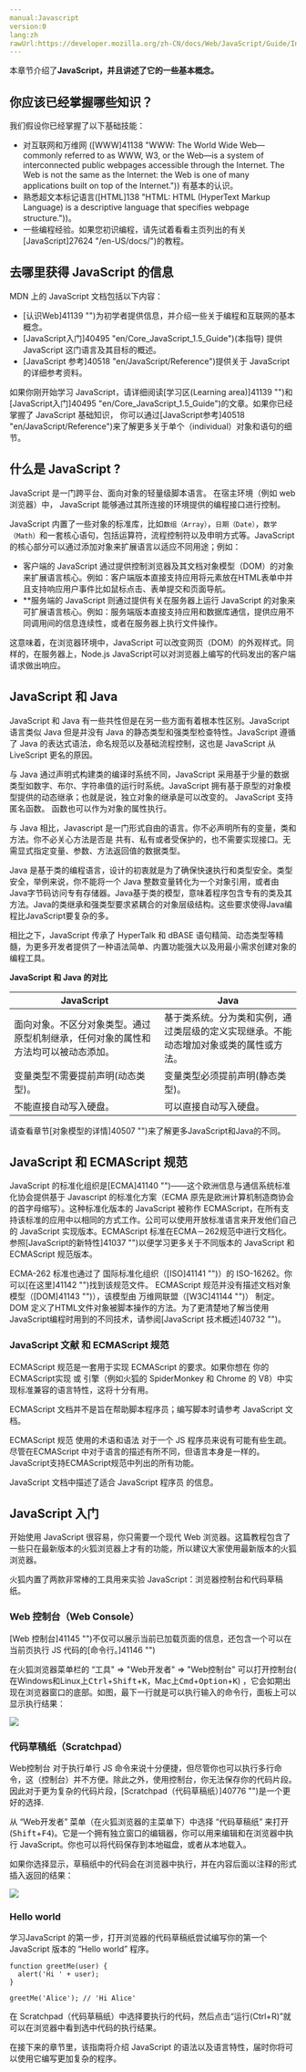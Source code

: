 ```yaml
---
manual:Javascript
version:0
lang:zh
rawUrl:https://developer.mozilla.org/zh-CN/docs/Web/JavaScript/Guide/Introduction#Getting_started_with_JavaScript
---
```












本章节介绍了**JavaScript，并且讲述了它的一些基本概念。**



## 你应该已经掌握哪些知识？<a name="你应该已经掌握哪些知识？"></a>


我们假设你已经掌握了以下基础技能：


* 对互联网和万维网 ([WWW]41138 "WWW: The World Wide Web—commonly referred to as WWW, W3, or the Web—is a system of interconnected public webpages accessible through the Internet. The Web is not the same as the Internet: the Web is one of many applications built on top of the Internet.")) 有基本的认识。
* 熟悉超文本标记语言([HTML]138 "HTML: HTML (HyperText Markup Language) is a descriptive language that specifies webpage structure."))。
* 一些编程经验。如果您初识编程，请先试着看看主页列出的有关[JavaScript]27624 "/en-US/docs/")的教程。

## 去哪里获得 JavaScript 的信息<a name="去哪里获得_JavaScript_的信息"></a>


MDN 上的 JavaScript 文档包括以下内容：


* [认识Web]41139 "")为初学者提供信息，并介绍一些关于编程和互联网的基本概念。
* [JavaScript入门]40495 "en/Core_JavaScript_1.5_Guide")(本指导) 提供 JavaScript 这门语言及其目标的概述。
* [JavaScript 参考]40518 "en/JavaScript/Reference")提供关于 JavaScript 的详细参考资料。


如果你刚开始学习 JavaScript，请详细阅读[学习区(Learning area)]41139 "")和[JavaScript入门]40495 "en/Core_JavaScript_1.5_Guide")的文章。如果你已经掌握了 JavaScript 基础知识， 你可以通过[JavaScript参考]40518 "en/JavaScript/Reference")来了解更多关于单个（individual）对象和语句的细节。


## 什么是 JavaScript ?<a name="什么是_JavaScript"></a>


JavaScript 是一门跨平台、面向对象的轻量级脚本语言。 在宿主环境（例如 web 浏览器）中， JavaScript 能够通过其所连接的环境提供的编程接口进行控制。



JavaScript 内置了一些对象的标准库，比如`数组（Array）`，`日期（Date）`，`数学（Math）`和一套核心语句，包括运算符，流程控制符以及申明方式等。JavaScript 的核心部分可以通过添加对象来扩展语言以适应不同用途；例如：


* 客户端的 JavaScript 通过提供控制浏览器及其文档对象模型（DOM）的对象来扩展语言核心。例如：客户端版本直接支持应用将元素放在HTML表单中并且支持响应用户事件比如鼠标点击、表单提交和页面导航。
* **服务端的 JavaScript 则通过提供有关在服务器上运行 JavaScript 的对象来可扩展语言核心。例如：服务端版本直接支持应用和数据库通信，提供应用不同调用间的信息连续性，或者在服务器上执行文件操作。


这意味着，在浏览器环境中，JavaScript 可以改变网页（DOM）的外观样式。同样的，在服务器上，Node.js JavaScript可以对浏览器上编写的代码发出的客户端请求做出响应。


## JavaScript 和 Java<a name="JavaScript_and_Java"></a>


JavaScript 和 Java 有一些共性但是在另一些方面有着根本性区别。JavaScript语言类似 Java 但是并没有 Java 的静态类型和强类型检查特性。JavaScript 遵循了 Java 的表达式语法，命名规范以及基础流程控制，这也是 JavaScript 从 LiveScript 更名的原因。



与 Java 通过声明式构建类的编译时系统不同，JavaScript 采用基于少量的数据类型如数字、布尔、字符串值的运行时系统。JavaScript 拥有基于原型的对象模型提供的动态继承；也就是说，独立对象的继承是可以改变的。 JavaScript 支持匿名函数。 函数也可以作为对象的属性执行。



与 Java 相比，Javascript 是一门形式自由的语言。你不必声明所有的变量，类和方法。你不必关心方法是否是 共有、私有或者受保护的，也不需要实现接口。无需显式指定变量、参数、方法返回值的数据类型。



Java 是基于类的编程语言，设计的初衷就是为了确保快速执行和类型安全。类型安全，举例来说，你不能将一个 Java 整数变量转化为一个对象引用，或者由Java字节码访问专有存储器。Java基于类的模型，意味着程序包含专有的类及其方法。Java的类继承和强类型要求紧耦合的对象层级结构。这些要求使得Java编程比JavaScript要复杂的多。



相比之下，JavaScript 传承了 HyperTalk 和 dBASE 语句精简、动态类型等精髓，为更多开发者提供了一种语法简单、内置功能强大以及用最小需求创建对象的编程工具。



**JavaScript 和 Java 的对比**

JavaScript | Java 
 ---  |  ---  | 
面向对象。不区分对象类型。通过原型机制继承，任何对象的属性和方法均可以被动态添加。 | 基于类系统。分为类和实例，通过类层级的定义实现继承。不能动态增加对象或类的属性或方法。 
变量类型不需要提前声明(动态类型)。 | 变量类型必须提前声明(静态类型)。 
不能直接自动写入硬盘。 | 可以直接自动写入硬盘。 



请查看章节[对象模型的详情]40507 "")来了解更多JavaScript和Java的不同。


## JavaScript 和 ECMAScript 规范<a name="JavaScript_and_the_ECMAScript_Specification"></a>


JavaScript 的标准化组织是[ECMA]41140 "")——这个欧洲信息与通信系统标准化协会提供基于 Javascript 的标准化方案（ECMA 原先是欧洲计算机制造商协会的首字母缩写）。这种标准化版本的 JavaScript 被称作 ECMAScript，在所有支持该标准的应用中以相同的方式工作。公司可以使用开放标准语言来开发他们自己的 JavaScript 实现版本。ECMAScript 标准在ECMA－262规范中进行文档化。 参照[JavaScript的新特性]41037 "")以便学习更多关于不同版本的 JavaScript 和 ECMAScript 规范版本。



ECMA-262 标准也通过了 国际标准化组织（[ISO]41141 "")）的 ISO-16262。你可以[在这里]41142 "")找到该规范文件。 ECMAScript 规范并没有描述文档对象模型（[DOM]41143 "")），该模型由 万维网联盟（[W3C]41144 "")） 制定。DOM 定义了HTML文件对象被脚本操作的方法。为了更清楚地了解当使用JavaScript编程时用到的不同技术，请参阅[JavaScript 技术概述]40732 "")。


### JavaScript 文献 和 ECMAScript 规范<a name="JavaScript_Documentation_versus_the_ECMAScript_Specification"></a>


ECMAScript 规范是一套用于实现 ECMAScript 的要求。如果你想在 你的ECMAScript实现 或 引擎（例如火狐的 SpiderMonkey 和 Chrome 的 V8）中实现标准兼容的语言特性，这将十分有用。



ECMAScript 文档并不是旨在帮助脚本程序员；编写脚本时请参考 JavaScript 文档。



ECMAScript 规范 使用的术语和语法 对于一个 JS 程序员来说有可能有些生疏。尽管在ECMAScript 中对于语言的描述有所不同，但语言本身是一样的。JavaScript支持ECMAScript规范中列出的所有功能。



JavaScript 文档中描述了适合 JavaScript 程序员 的信息。


## JavaScript 入门<a name="JavaScript_入门"></a>


开始使用 JavaScript 很容易，你只需要一个现代 Web 浏览器。这篇教程包含了一些只在最新版本的火狐浏览器上才有的功能，所以建议大家使用最新版本的火狐浏览器。



火狐内置了两款非常棒的工具用来实验 JavaScript：浏览器控制台和代码草稿纸。


### Web 控制台（Web Console）<a name="Web_控制台（Web_Console）"></a>


[Web 控制台]41145 "")不仅可以展示当前已加载页面的信息，还包含一个可以在当前页执行 JS 代码的[命令行。]41146 "")



在火狐浏览器菜单栏的 “工具&quot; =&gt; &quot;Web开发者&quot; =&gt; &quot;Web控制台&quot; 可以打开控制台( 在Windows和Linux上<kbd>Ctrl</kbd>+<kbd>Shift</kbd>+<kbd>K</kbd>，Mac上<kbd>Cmd</kbd>+<kbd>Option</kbd>+<kbd>K</kbd>) ，它会如期出现在浏览器窗口的底部。如图，最下一行就是可以执行输入的命令行，面板上可以显示执行结果：



![](%41136.png "")


### 代码草稿纸（Scratchpad）<a name="代码草稿纸（Scratchpad）"></a>


Web控制台 对于执行单行 JS 命令来说十分便捷，但尽管你也可以执行多行命令，这（控制台）并不方便。除此之外，使用控制台，你无法保存你的代码片段。因此对于更为复杂的代码片段，[Scratchpad（代码草稿纸）]40776 "")是一个更好的选择.



从 “Web开发者” 菜单（在火狐浏览器的主菜单下）中选择 “代码草稿纸” 来打开(<kbd>Shift</kbd>+<kbd>F4</kbd>)。它是一个拥有独立窗口的编辑器，你可以用来编辑和在浏览器中执行 JavaScript。你也可以将代码保存到本地磁盘，或者从本地载入。



如果你选择显示，草稿纸中的代码会在浏览器中执行，并在内容后面以注释的形式插入返回的结果：



![](%41135.png "")


### Hello world<a name="Hello_world"></a>


学习JavaScript 的第一步，打开浏览器的代码草稿纸尝试编写你的第一个 JavaScript 版本的 “Hello world” 程序。


```
function greetMe(user) {
  alert('Hi ' + user);
}

greetMe('Alice'); // 'Hi Alice'
```


在 Scratchpad（代码草稿纸）中选择要执行的代码，然后点击“运行(Ctrl+R)”就可以在浏览器中看到选中代码的执行结果。



在接下来的章节里，该指南将介绍 JavaScript 的语法以及语言特性，届时你将可以使用它编写更加复杂的程序。









